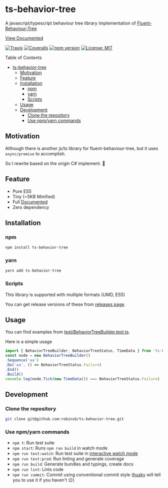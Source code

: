 # ts-behavior-tree

A javascript/typescript behaviour tree library implementation of [Fluent-Behaviour-Tree](https://github.com/codecapers/Fluent-Behaviour-Tree)

[View Documented](https://robinxb.github.io/ts-behavior-tree)

[![Travis](https://img.shields.io/travis/robinxb/ts-behavior-tree.svg)](https://travis-ci.org/robinxb/ts-behavior-tree)
[![Coveralls](https://img.shields.io/coveralls/robinxb/ts-behavior-tree.svg)](https://coveralls.io/github/robinxb/ts-behavior-tree)
[![npm version](https://badge.fury.io/js/ts-behavior-tree.svg)](https://badge.fury.io/js/ts-behavior-tree)
[![License: MIT](https://img.shields.io/badge/License-MIT-yellow.svg)](https://opensource.org/licenses/MIT)

Table of Contents
- [ts-behavior-tree](#ts-behavior-tree)
  - [Motivation](#motivation)
  - [Feature](#feature)
  - [Installation](#installation)
    - [npm](#npm)
    - [yarn](#yarn)
    - [Scripts](#scripts)
  - [Usage](#usage)
  - [Development](#development)
    - [Clone the repository](#clone-the-repository)
    - [Use npm/yarn commands](#use-npmyarn-commands)

## Motivation

Although there is another js/ts library for fluent-behaviour-tree, but it uses `async/promise` to accomplish.

So I rewrite based on the origin C# implement. 🎉

## Feature

* Pure ES5
* Tiny (~5KB Minified)
* Full [Documented](https://robinxb.github.io/ts-behavior-tree)
* Zero dependency

## Installation

### npm

```bash
npm install ts-behavior-tree
```

### yarn

```bash
yarn add ts-behavior-tree
```

### Scripts

This library is supported with multiple formats (UMD, ES5)

You can get release versions of these from [releases page](https://github.com/robinxb/ts-behavior-tree/releases).

## Usage

You can find examples from [test/BehaviorTreeBuilder.test.ts](https://github.com/robinxb/ts-behavior-tree/blob/master/test/behaviorTreeBuilder.test.ts).

Here is a simple usage

```javascript
import { BehaviorTreeBuilder, BehaviorTreeStatus, TimeData } from 'ts-behavior-tree'
const node = new BehaviorTreeBuilder()
.Sequence('aa')
.Do('aa', () => BehaviorTreeStatus.Failure)
.End()
.Build()
console.log(node.Tick(new TimeData()) === BehaviorTreeStatus.Failure)
```


## Development

### Clone the repository

```bash
git clone git@github.com:robinxb/ts-behavior-tree.git
```

### Use npm/yarn commands

* `npm t`: Run test suite
* `npm start`: Runs `npm run build` in watch mode
* `npm run test:watch`: Run test suite in [interactive watch mode](http://facebook.github.io/jest/docs/cli.html#watch)
* `npm run test:prod`: Run linting and generate coverage
* `npm run build`: Generate bundles and typings, create docs
* `npm run lint`: Lints code
* `npm run commit`: Commit using conventional commit style \([husky](https://github.com/typicode/husky) will tell you to use it if you haven't :wink:\)

